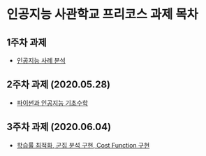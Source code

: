 # 인공지능 사관학교 프리코스 과제 목차

## 1주차 과제

- [인공지능 사례 분석 ](https://github.com/alex4019/lee-youngbin.github.io/blob/master/1%EC%A3%BC%EC%B0%A8_%EA%B3%BC%EC%A0%9C.ipynb)

## 2주차 과제 (2020.05.28)

- [파이썬과 인공지능 기초수학](https://github.com/alex4019/lee-youngbin.github.io/blob/master/2%EC%A3%BC%EC%B0%A8_%EA%B3%BC%EC%A0%9C.ipynb)

## 3주차 과제 (2020.06.04)
- [학습률 최적화, 군집 분석 구현, Cost Function 구현](https://github.com/alex4019/lee-youngbin.github.io/blob/master/3%EC%A3%BC%EC%B0%A8_%EA%B3%BC%EC%A0%9C.ipynb)

